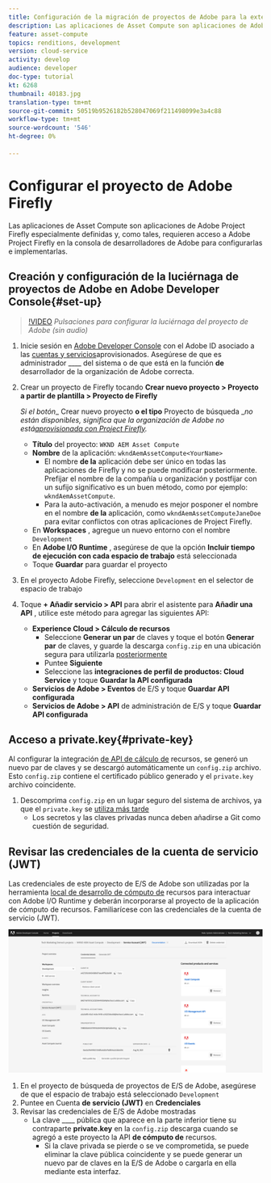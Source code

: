 ```yaml
---
title: Configuración de la migración de proyectos de Adobe para la extensibilidad de cómputo de recursos
description: Las aplicaciones de Asset Compute son aplicaciones de Adobe Project Firefly especialmente definidas y, como tales, requieren acceso a Adobe Project Firefly en la consola de desarrolladores de Adobe para configurarlas e implementarlas.
feature: asset-compute
topics: renditions, development
version: cloud-service
activity: develop
audience: developer
doc-type: tutorial
kt: 6268
thumbnail: 40183.jpg
translation-type: tm+mt
source-git-commit: 50519b9526182b528047069f211498099e3a4c88
workflow-type: tm+mt
source-wordcount: '546'
ht-degree: 0%

---
```



# Configurar el proyecto de Adobe Firefly

Las aplicaciones de Asset Compute son aplicaciones de Adobe Project Firefly especialmente definidas y, como tales, requieren acceso a Adobe Project Firefly en la consola de desarrolladores de Adobe para configurarlas e implementarlas.

## Creación y configuración de la luciérnaga de proyectos de Adobe en Adobe Developer Console{#set-up}

>[!VIDEO](https://video.tv.adobe.com/v/40183/?quality=12&learn=on)
_Pulsaciones para configurar la luciérnaga del proyecto de Adobe (sin audio)_

1. Inicie sesión en [Adobe Developer Console](https://console.adobe.io) con el Adobe ID asociado a las [cuentas y servicios](./accounts-and-services.md)aprovisionados. Asegúrese de que es administrador ____ del sistema o de que está en la función __de__ desarrollador de la organización de Adobe correcta.
1. Crear un proyecto de Firefly tocando __Crear nuevo proyecto > Proyecto a partir de plantilla > Proyecto de Firefly__

   _Si el botón__ Crear nuevo proyecto __o el tipo__ Proyecto de búsqueda __no están disponibles, significa que la organización de Adobe no está[aprovisionada con Project Firefly](#request-adobe-project-firefly)._

   + __Título__ del proyecto: `WKND AEM Asset Compute`
   + __Nombre__ de la aplicación: `wkndAemAssetCompute<YourName>`
      + El nombre __de la__ aplicación debe ser único en todas las aplicaciones de Firefly y no se puede modificar posteriormente. Prefijar el nombre de la compañía u organización y postfijar con un sufijo significativo es un buen método, como por ejemplo: `wkndAemAssetCompute`.
      + Para la auto-activación, a menudo es mejor posponer el nombre en el nombre __de la__ aplicación, como `wkndAemAssetComputeJaneDoe` para evitar conflictos con otras aplicaciones de Project Firefly.
   + En __Workspaces__ , agregue un nuevo entorno con el nombre `Development`
   + En __Adobe I/O Runtime__ , asegúrese de que la opción __Incluir tiempo de ejecución con cada espacio de trabajo__ está seleccionada
   + Toque __Guardar__ para guardar el proyecto
1. En el proyecto Adobe Firefly, seleccione `Development` en el selector de espacio de trabajo
1. Toque __+ Añadir servicio > API__ para abrir el asistente para __Añadir una API__ , utilice este método para agregar las siguientes API:

   + __Experience Cloud > Cálculo de recursos__
      + Seleccione __Generar un par__ de claves y toque el botón __Generar par__ de claves, y guarde la descarga `config.zip` en una ubicación segura para utilizarla [posteriormente](#private-key)
      + Puntee __Siguiente__
      + Seleccione las __integraciones de perfil de productos: Cloud Service__ y toque __Guardar la API configurada__
   + __Servicios de Adobe > Eventos__ de E/S y toque __Guardar API configurada__
   + __Servicios de Adobe > API__ de administración de E/S y toque __Guardar API configurada__

## Acceso a private.key{#private-key}

Al configurar la integración [de API de cálculo de](#set-up) recursos, se generó un nuevo par de claves y se descargó automáticamente un `config.zip` archivo. Esto `config.zip` contiene el certificado público generado y el `private.key` archivo coincidente.

1. Descomprima `config.zip` en un lugar seguro del sistema de archivos, ya que el `private.key` se [utiliza más tarde](../develop/environment-variables.md)
   + Los secretos y las claves privadas nunca deben añadirse a Git como cuestión de seguridad.

## Revisar las credenciales de la cuenta de servicio (JWT)

Las credenciales de este proyecto de E/S de Adobe son utilizadas por la herramienta [local de desarrollo de cómputo de](../develop/development-tool.md) recursos para interactuar con Adobe I/O Runtime y deberán incorporarse al proyecto de la aplicación de cómputo de recursos. Familiarícese con las credenciales de la cuenta de servicio (JWT).

![Credenciales de cuenta de Adobe Developer Service](./assets/firefly/service-account.png)

1. En el proyecto de búsqueda de proyectos de E/S de Adobe, asegúrese de que el espacio de trabajo está seleccionado `Development`
1. Puntee en Cuenta __de servicio (JWT)__ en __Credenciales__
1. Revisar las credenciales de E/S de Adobe mostradas
   + La clave ____ pública que aparece en la parte inferior tiene su contraparte __private.key__ en la `config.zip` descarga cuando se agregó a este proyecto la API __de cómputo de__ recursos.
      + Si la clave privada se pierde o se ve comprometida, se puede eliminar la clave pública coincidente y se puede generar un nuevo par de claves en la E/S de Adobe o cargarla en ella mediante esta interfaz.
